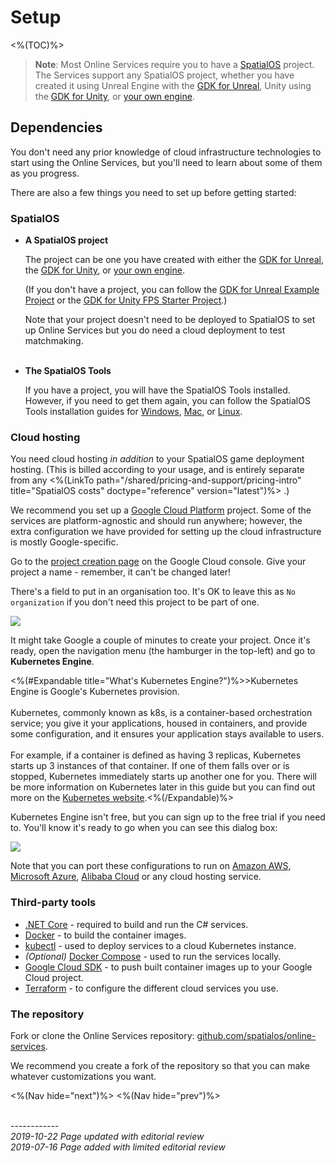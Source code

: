 # Setup
<%(TOC)%>

>**Note**: Most Online Services require you to have a [SpatialOS](https://docs.improbable.io) project. The Services support any SpatialOS project, whether you have created it using Unreal Engine with the [GDK for Unreal](https://docs.improbable.io/unreal), Unity using the [GDK for Unity](https://docs.improbable.io/unity), or [your own engine](https://docs.improbable.io/reference/latest/shared/byoe/introduction).

## Dependencies

You don't need any prior knowledge of cloud infrastructure technologies to start using the Online Services, but you'll need to learn about some of them as you progress.

There are also a few things you need to set up before getting started:

### SpatialOS

* **A SpatialOS project**

    The project can be one you have created with either the [GDK for Unreal](https://docs.improbable.io/unreal), the [GDK for Unity](https://docs.improbable.io/unity), or [your own engine](https://docs.improbable.io/reference/latest/shared/byoe/introduction).

    (If you don't have a project, you can follow the [GDK for Unreal Example Project](https://docs.improbable.io/unreal/latest/content/get-started/dependencies) or the [GDK for Unity FPS Starter Project](https://docs.improbable.io/unity/latest/projects/fps/get-started/get-started).)

    Note that your project doesn't need to be deployed to SpatialOS to set up Online Services but you do need a cloud deployment to test matchmaking.
<br><br>
* **The SpatialOS Tools**

    If you have a project, you will have the SpatialOS Tools installed. However, if you need to get them again, you can follow the SpatialOS Tools installation guides for [Windows](https://docs.improbable.io/reference/latest//shared/setup/win), [Mac](https://docs.improbable.io/reference/latest/shared/setup/mac), or [Linux](https://docs.improbable.io/reference/latest/shared/setup/linux).

### Cloud hosting

You need cloud hosting _in addition_ to your SpatialOS game deployment hosting. (This is billed according to your usage, and is entirely separate from any <%(LinkTo path="/shared/pricing-and-support/pricing-intro" title="SpatialOS costs" doctype="reference" version="latest")%>
.)

We recommend you set up a [Google Cloud Platform](https://console.cloud.google.com) project. Some of the services are platform-agnostic and should run anywhere; however, the extra configuration we have provided for setting up the cloud infrastructure is mostly Google-specific.

Go to the [project creation page](https://console.cloud.google.com/projectcreate) on the Google Cloud console. Give your project a name - remember, it can't be changed later!

There's a field to put in an organisation too. It's OK to leave this as `No organization` if you don't need this project to be part of one.

![]({{assetRoot}}img/get-started/google-cloud-project.png)

It might take Google a couple of minutes to create your project. Once it's ready, open the navigation menu (the hamburger in the top-left) and go to **Kubernetes Engine**.

<%(#Expandable title="What's Kubernetes Engine?")%>>Kubernetes Engine is Google's Kubernetes provision.<br/><br/>
Kubernetes, commonly known as k8s, is a container-based orchestration service; you give it your applications, housed in containers, and provide some configuration, and it ensures your application stays available to users.<br/><br/>
For example, if a container is defined as having 3 replicas, Kubernetes starts up 3 instances of that container. If one of them falls over or is stopped, Kubernetes immediately starts up another one for you. There will be more information on Kubernetes later in this guide but you can find out more on the [Kubernetes website](https://kubernetes.io/docs/concepts/overview/what-is-kubernetes/).<%(/Expandable)%>

Kubernetes Engine isn't free, but you can sign up to the free trial if you need to. You'll know it's ready to go when you can see this dialog box:

![]({{assetRoot}}img/get-started/create-k8s-cluster.png)

Note that you can port these configurations to run on [Amazon AWS](https://aws.amazon.com/), [Microsoft Azure](https://azure.microsoft.com/en-us/), [Alibaba Cloud](https://www.alibabacloud.com/) or any cloud hosting service.

### Third-party tools

* [.NET Core](https://dotnet.microsoft.com/download/dotnet-core) - required to build and run the C# services.
* [Docker](https://docs.docker.com/install/) - to build the container images.
* [kubectl](https://kubernetes.io/docs/tasks/tools/install-kubectl/) - used to deploy services to a cloud Kubernetes instance.
* _(Optional)_ [Docker Compose](https://docs.docker.com/compose/install/) - used to run the services locally.
* [Google Cloud SDK](https://cloud.google.com/sdk/) - to push built container images up to your Google Cloud project.
* [Terraform](https://www.terraform.io/) - to configure the different cloud services you use.

### The repository

Fork or clone the Online Services repository: [github.com/spatialos/online-services](http://github.com/spatialos/online-services).

We recommend you create a fork of the repository so that you can make whatever customizations you want.

<%(Nav hide="next")%>
<%(Nav hide="prev")%>

<br/>------------<br/>
_2019-10-22 Page updated with editorial review_<br>
_2019-07-16 Page added with limited editorial review_

